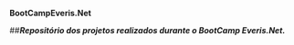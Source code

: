 **BootCampEveris.Net**

##_**Repositório dos projetos realizados durante o BootCamp Everis.Net.**_



